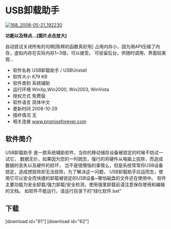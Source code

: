 # USB卸载助手

[![168_2008-05-21_192230](https://attachment.soulteary.com/2008/05/23/168_2008-05-21_192230.jpg "168_2008-05-21_192230")](https://attachment.soulteary.com/2008/05/23/168_2008-05-21_192230.jpg)

**功能以及特点...[图片点击放大]**

自动尝试关闭所有的句柄[陈辉的函数真好用] 占用内存小，因为用API压缩了内存，虚拟内存在实际内存1~3倍，可以接受。 可驻留后台，供随时调用，界面较美观...

*   软件名称 USB卸载助手 / USBUnstall
*   软件大小 679 KB
*   软件类别 系统辅助
*   运行环境 WinXp,Win2000, Win2003, WinVista
*   授权方式 免费版
*   软件语言 简体中文
*   更新时间 2008-10-29
*   插件情况 无
*   相关连接 www.promiseforever.com

## 软件简介

USB卸载助手 是一款系统辅助软件，当你的移动储存设备被锁定的时候不妨试一试它， 数据无价，如果因为您的一时疏忽，强行的将硬件从电脑上拔除，而造成数据的丢失以及硬件的损坏， 岂不是很懊恼的事情么，但是系统常常将USB设备锁定，造成想拔除却无法拔除，为了解决这一问题， USB卸载助手应运而生，使用它可以安全而快捷的卸载被锁定的USB设备~哪怕磁盘的文件还在使用中。 软件主要功能为安全卸载/强力卸载/安全检测，使用强里卸载前请注意保存使用和编辑的文档。 如软件不能运行，请运行目录下的“绿化软件.bat”

## 下载

[download id="61"] [download id="62"]

